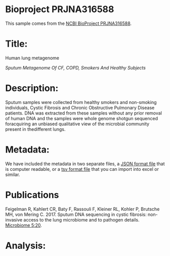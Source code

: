 # Bioproject PRJNA316588

This sample comes from the [NCBI BioProject PRJNA316588](https://www.ncbi.nlm.nih.gov/bioproject/?term=PRJNA316588).

# Title:
Human lung metagenome

_Sputum Metagenome Of CF, COPD, Smokers And Healthy Subjects_

# Description:
Sputum samples were collected from healthy smokers and non-smoking individuals, Cystic Fibrosis and Chronic Obstructive Pulmonary Disease patients. DNA was extracted from these samples without any prior removal of human DNA and the samples were whole genome shotgun sequenced foracquiring an unbiased qualitative view of the microbial community present in thedifferent lungs.


# Metadata:
We have included the metadata in two separate files, a [JSON format file](PRJNA316588.metadata.json.gz) that is computer readable, or a [tsv format file](PRJNA316588.metadata.tsv.gz) that you can import into excel or similar.

# Publications

Feigelman R, Kahlert CR, Baty F, Rassouli F, Kleiner RL, Kohler P, Brutsche MH, von Mering C. 2017. Sputum DNA sequencing in cystic fibrosis: non-invasive access to the lung microbiome and to pathogen details. [Microbiome 5:20](https://doi.org/10.1186/s40168-017-0234-1).
  
# Analysis:

